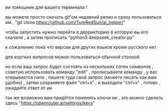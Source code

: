 ии помошник для вашего терминала !

вы можете просто скачать git'ом недавний релиз и сразу пользоваться им , "git clone https://github.com/TumRedSun/ai_helper/"

чтобы запустить нужно перейти в деррикторию в которую вы его скачали , а затем прописать "python3 deepseek_creator.py"

к сожалению пока что версии для других языков кроме русского нет 

для кортких вопросов можно пользоваться обычной строкой 

но если ваш запрос будет состоять из нескольких сотен символов , советую использовать команду "edit" , прописываете команду , у вас открывается nano , пишете туда свой запрос (можете писать как вам удобно) , затем сохраняете файл "ctrl+s" , и выходите "ctrl+x" , готово , ожидайте ответ от ии

так же возможно вам придётся поменять ключи ии , это можно сделать здесь "https://openrouter.ai/settings/keys"
